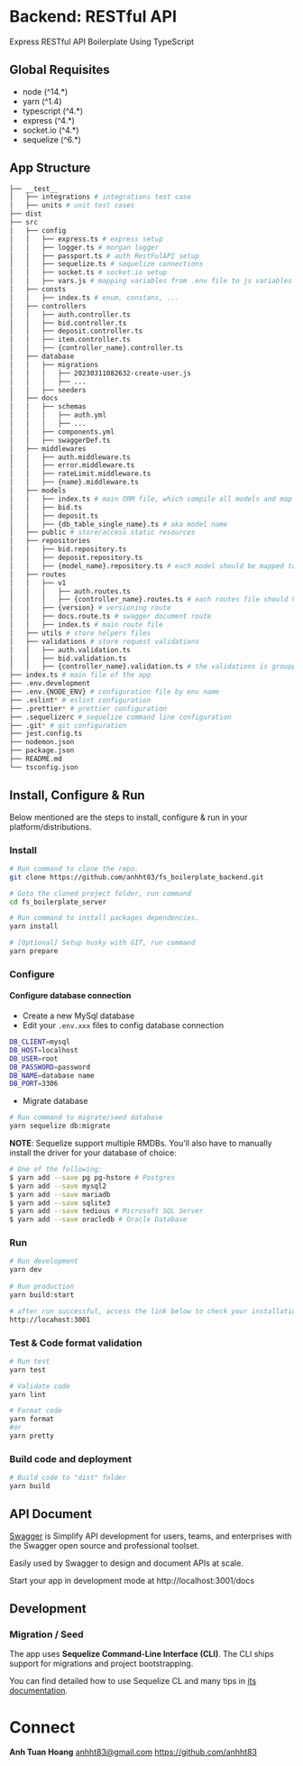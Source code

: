 # Backend: RESTful API

Express RESTful API Boilerplate Using TypeScript

## Global Requisites
* node (^14.*)
* yarn (^1.4)
* typescript (^4.*)
* express (^4.*)
* socket.io (^4.*)
* sequelize (^6.*)

## App Structure
```bash
├── __test__
│   ├── integrations # integrations test case
│   ├── units # unit test cases
├── dist
├── src
│   ├── config
│   │   ├── express.ts # express setup
│   │   ├── logger.ts # morgan logger
│   │   ├── passport.ts # auth RestFulAPI setup
│   │   ├── sequelize.ts # sequelize connections
│   │   ├── socket.ts # socket.io setup
│   │   ├── vars.js # mapping variables from .env file to js variables
│   ├── consts
│   │   ├── index.ts # enum, constans, ...
│   ├── controllers
│   │   ├── auth.controller.ts
│   │   ├── bid.controller.ts
│   │   ├── deposit.controller.ts
│   │   ├── item.controller.ts
│   │   ├── {controller_name}.controller.ts
│   ├── database 
│   │   ├── migrations
│   │   │   ├── 20230311082632-create-user.js
│   │   │   ├── ...
│   │   ├── seeders
│   ├── docs
│   │   ├── schemas
│   │   │   ├── auth.yml
│   │   │   ├── ...
│   │   ├── components.yml
│   │   ├── swaggerDef.ts
│   ├── middlewares
│   │   ├── auth.middleware.ts
│   │   ├── error.middleware.ts
│   │   ├── rateLimit.middleware.ts
│   │   ├── {name}.middleware.ts
│   ├── models
│   │   ├── index.ts # main ORM file, which compile all models and map sequelize connection to the models
│   │   ├── bid.ts
│   │   ├── deposit.ts
│   │   ├── {db_table_single_name}.ts # aka model name
│   ├── public # store/access static resources
│   ├── repositories
│   │   ├── bid.repository.ts
│   │   ├── deposit.repository.ts
│   │   ├── {model_name}.repository.ts # each model should be mapped to a repository
│   ├── routes
│   │   ├── v1
│   │   │   ├── auth.routes.ts
│   │   │   ├── {controller_name}.routes.ts # each routes file should handle method of a controller
│   │   ├── {version} # versioning route
│   │   ├── docs.route.ts # swagger document route
│   │   ├── index.ts # main route file
│   ├── utils # store helpers files
│   ├── validations # store request validations
│   │   ├── auth.validation.ts
│   │   ├── bid.validation.ts
│   │   ├── {controller_name}.validation.ts # the validations is groupped by controller
├── index.ts # main file of the app
├── .env.development
├── .env.{NODE_ENV} # configuration file by env name
├── .eslint* # eslint configuration
├── .prettier* # prettier configuration
├── .sequelizerc # sequelize command line configuration
├── .git* # git configuration
├── jest.config.ts
├── nodemon.json
├── package.json
├── README.md
└── tsconfig.json
```
## Install, Configure & Run
Below mentioned are the steps to install, configure & run in your platform/distributions.

### Install
```bash
# Run command to clone the repo.
git clone https://github.com/anhht83/fs_boilerplate_backend.git

# Goto the cloned project folder, run command
cd fs_boilerplate_server

# Run command to install packages dependencies.
yarn install

# [Optional] Setup husky with GIT, run command
yarn prepare
```

### Configure 
#### Configure database connection
- Create a new MySql database
- Edit your `.env.xxx` files to config database connection
```bash
DB_CLIENT=mysql
DB_HOST=localhost
DB_USER=root
DB_PASSWORD=password 
DB_NAME=database name
DB_PORT=3306 
```
- Migrate database
```bash
# Run command to migrate/seed database
yarn sequelize db:migrate
```
**NOTE**: Sequelize support multiple RMDBs. You'll also have to manually install the driver for your database of choice:
```bash
# One of the following:
$ yarn add --save pg pg-hstore # Postgres
$ yarn add --save mysql2
$ yarn add --save mariadb
$ yarn add --save sqlite3
$ yarn add --save tedious # Microsoft SQL Server
$ yarn add --save oracledb # Oracle Database
```

### Run
```bash
# Run development
yarn dev
 
# Run production
yarn build:start

# after run successful, access the link below to check your installation
http://locahost:3001
```
### Test & Code format validation
```bash
# Run test
yarn test

# Validate code
yarn lint

# Format code
yarn format
#or
yarn pretty
```

### Build code and deployment
```bash
# Build code to "dist" folder
yarn build
```

## API Document
[Swagger](https://swagger.io/) is Simplify API development for users, teams, and enterprises with the Swagger open source and professional toolset.

Easily used by Swagger to design and document APIs at scale.

Start your app in development mode at http://localhost:3001/docs

## Development

### Migration / Seed
The app uses **Sequelize Command-Line Interface (CLI)**. The CLI ships support for migrations and project bootstrapping. 

You can find detailed how to use Sequelize CL and many tips in [its documentation](https://sequelize.org/docs/v6/other-topics/migrations/).

# Connect

**Anh Tuan Hoang** <anhht83@gmail.com>  https://github.com/anhht83
